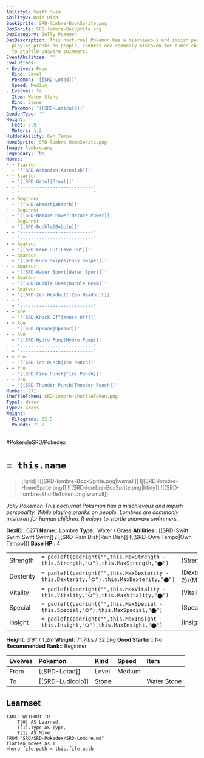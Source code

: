 ```yaml
---
Ability1: Swift Swim
Ability2: Rain Dish
BookSprite: SRD-lombre-BookSprite.png
BoxSprite: SRD-lombre-BoxSprite.png
DexCategory: Jolly Pokemon
DexDescription: This nocturnal Pokemon has a mischievous and impish personality. While
  playing pranks on people, Lombres are commonly mistaken for human children. It enjoys
  to startle unaware swimmers.
EventAbilities: ''
Evolutions:
- Evolves: From
  Kind: Level
  Pokemon: '[[SRD-Lotad]]'
  Speed: Medium
- Evolves: To
  Item: Water Stone
  Kind: Stone
  Pokemon: '[[SRD-Ludicolo]]'
GenderType: ''
Height:
  Feet: 3.9
  Meters: 1.2
HiddenAbility: Own Tempo
HomeSprite: SRD-lombre-HomeSprite.png
Image: lombre.png
Legendary: 'No'
Moves:
- - Starter
  - '[[SRD-Astonish|Astonish]]'
- - Starter
  - '[[SRD-Growl|Growl]]'
- - '---------------------------'
  - '---------------------------'
- - Beginner
  - '[[SRD-Absorb|Absorb]]'
- - Beginner
  - '[[SRD-Nature Power|Nature Power]]'
- - Beginner
  - '[[SRD-Bubble|Bubble]]'
- - '---------------------------'
  - '---------------------------'
- - Amateur
  - '[[SRD-Fake Out|Fake Out]]'
- - Amateur
  - '[[SRD-Fury Swipes|Fury Swipes]]'
- - Amateur
  - '[[SRD-Water Sport|Water Sport]]'
- - Amateur
  - '[[SRD-Bubble Beam|Bubble Beam]]'
- - Amateur
  - '[[SRD-Zen Headbutt|Zen Headbutt]]'
- - '---------------------------'
  - '---------------------------'
- - Ace
  - '[[SRD-Knock Off|Knock Off]]'
- - Ace
  - '[[SRD-Uproar|Uproar]]'
- - Ace
  - '[[SRD-Hydro Pump|Hydro Pump]]'
- - '---------------------------'
  - '---------------------------'
- - Pro
  - '[[SRD-Ice Punch|Ice Punch]]'
- - Pro
  - '[[SRD-Fire Punch|Fire Punch]]'
- - Pro
  - '[[SRD-Thunder Punch|Thunder Punch]]'
Number: 271
ShuffleToken: SRD-lombre-ShuffleToken.png
Type1: Water
Type2: Grass
Weight:
  Kilograms: 32.5
  Pounds: 71.7
---
```


#PokeroleSRD/Pokedex

# `= this.name`

> [!grid]
> ![[SRD-lombre-BookSprite.png|wsmall]]
> ![[SRD-lombre-HomeSprite.png]]
> ![[SRD-lombre-BoxSprite.png|htiny]]
> ![[SRD-lombre-ShuffleToken.png|wsmall]]


*Jolly Pokemon*
*This nocturnal Pokemon has a mischievous and impish personality. While playing pranks on people, Lombres are commonly mistaken for human children. It enjoys to startle unaware swimmers.*

**DexID**:: 0271
**Name**:: Lombre
**Type**:: Water / Grass
**Abilities**:: [[SRD-Swift Swim|Swift Swim]] / [[SRD-Rain Dish|Rain Dish]] ([[SRD-Own Tempo|Own Tempo]])
**Base HP**:: 4

|           |                                                                                        |                                          |
| --------- | -------------------------------------------------------------------------------------- | ---------------------------------------- |
| Strength  | `= padleft(padright("",this.MaxStrength - this.Strength,"⭘"),this.MaxStrength,"⬤")`    | (Strength::2)/(MaxStrength::4)   |
| Dexterity | `= padleft(padright("",this.MaxDexterity - this.Dexterity,"⭘"),this.MaxDexterity,"⬤")` | (Dexterity:: 2)/(MaxDexterity::4) |
| Vitality  | `= padleft(padright("",this.MaxVitality - this.Vitality,"⭘"),this.MaxVitality,"⬤")`    | (Vitality::2)/(MaxVitality::4)   |
| Special   | `= padleft(padright("",this.MaxSpecial - this.Special,"⭘"),this.MaxSpecial,"⬤")`       | (Special::2)/(MaxSpecial::4)     |
| Insight   | `= padleft(padright("",this.MaxInsight - this.Insight,"⭘"),this.MaxInsight,"⬤")`       | (Insight::2)/(MaxInsight::5)     |

**Height**: 3'9" / 1.2m
**Weight**: 71.7lbs / 32.5kg
**Good Starter**:: No
**Recommended Rank**:: Beginner

| Evolves   | Pokemon          | Kind   | Speed   | Item        |
|:----------|:-----------------|:-------|:--------|:------------|
| From      | [[SRD-Lotad]]    | Level  | Medium  |             |
| To        | [[SRD-Ludicolo]] | Stone  |         | Water Stone |

## Learnset

```dataview
TABLE WITHOUT ID
    T[0] AS Learned,
    T[1].Type AS Type,
    T[1] AS Move
FROM "SRD/SRD-Pokedex/SRD-Lombre.md"
flatten moves as T
where file.path = this.file.path
```
